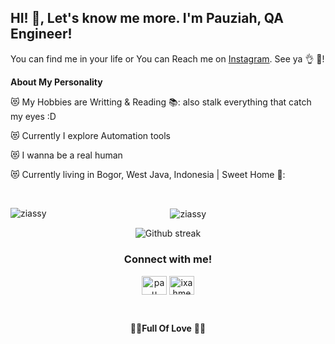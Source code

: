 ## HI! 👋, Let's know me more. I'm Pauziah, QA Engineer!

You can find me in your life or You can Reach me on [Instagram](https://www.instagram.com/fauziiyaa._/). See ya 👌 📱!

**About My Personality**

😻 My Hobbies are Writting & Reading 📚: also stalk everything that catch my eyes :D  

😻 Currently I explore Automation tools

😻 I wanna be a real human 

😻 Currently living in Bogor, West Java, Indonesia | Sweet Home 💒:

&nbsp;

<p><img align="left" src="https://github-readme-stats.vercel.app/api/top-langs?username=ziassy&show_icons=true&locale=en&layout=compact" alt="ziassy" /></p>

<div align="center">
<p>&nbsp;<img align="center" src="https://github-readme-stats.vercel.app/api?username=ziassy&show_icons=true&locale=en&theme=github_dark&hide_border=true" alt="ziassy" /></p>
</div>

<div align="center">
<p>
<img src="https://github-readme-streak-stats.herokuapp.com?user=ziassy&theme=github-dark-blue&hide_border=true" alt="Github streak" />
</p>
</div>

<h3 align="center">Connect with me!</h3>
<p align="center">
<a href="https://linkedin.com/in/pauziah-9a514b177" target="blank"><img align="center" src="https://raw.githubusercontent.com/rahuldkjain/github-profile-readme-generator/master/src/images/icons/Social/linked-in-alt.svg" alt="pau" height="30" width="40" /></a>
<a href="https://instagram.com/fauziiyaa._" target="blank"><img align="center" src="https://raw.githubusercontent.com/rahuldkjain/github-profile-readme-generator/master/src/images/icons/Social/instagram.svg" alt="ixahmedxi" height="30" width="40" /></a>

&nbsp;
<div align="center">

💖💖**Full Of Love** 💖💖
</div>
